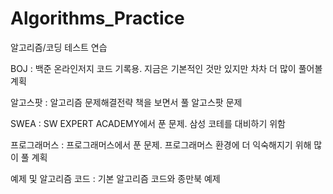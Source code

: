 # Algorithms_Practice
알고리즘/코딩 테스트 연습

BOJ : 백준 온라인저지 코드 기록용. 지금은 기본적인 것만 있지만 차차 더 많이 풀어볼 계획

알고스팟 : 알고리즘 문제해결전략 책을 보면서 풀 알고스팟 문제 

SWEA : SW EXPERT ACADEMY에서 푼 문제. 삼성 코테를 대비하기 위함

프로그래머스 : 프로그래머스에서 푼 문제. 프로그래머스 환경에 더 익숙해지기 위해 많이 풀 계획

예제 및 알고리즘 코드 : 기본 알고리즘 코드와 종만북 예제
